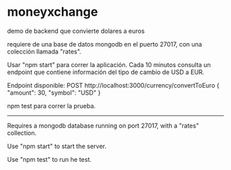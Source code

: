 # moneyxchange
demo de backend que convierte dolares a euros

requiere de una base de datos mongodb en el puerto 27017, con una colección llamada "rates".

Usar "npm start" para correr la aplicación. Cada 10 minutos consulta un endpoint que contiene información del tipo de cambio de USD a EUR.

Endpoint disponible: POST http://localhost:3000/currency/convertToEuro
{
	"amount": 30,
	"symbol": "USD"
}

npm test para correr la prueba.

***

Requires a mongodb database running on port 27017, with a "rates" collection.

Use "npm start" to start the server.

Use "npm test" to run he test.